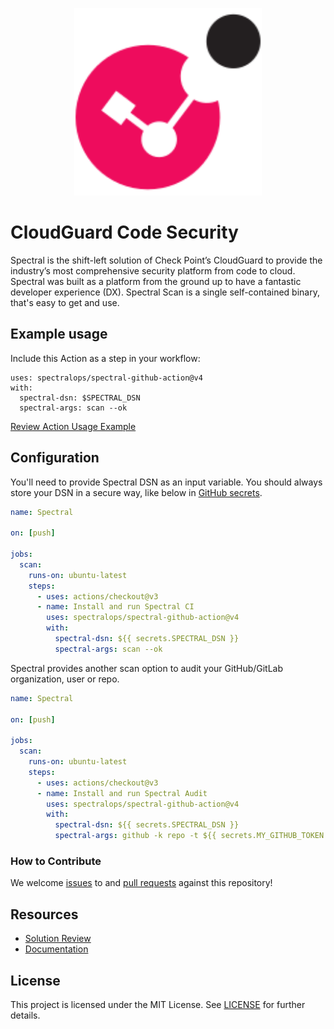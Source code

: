<p>
    <p align="center">
    <a href="https://checkpoint.com"> 
        <img alt="SpectralOps logo" src="./logo.svg" width="300"/>
    </a>
    </p>
</p>

# CloudGuard Code Security
Spectral is the shift-left solution of Check Point’s CloudGuard to provide the industry’s most comprehensive security platform from code to cloud. Spectral was built as a platform from the ground up to have a fantastic developer experience (DX). Spectral Scan is a single self-contained binary, that's easy to get and use.

## Example usage
Include this Action as a step in your workflow:

```
uses: spectralops/spectral-github-action@v4
with:
  spectral-dsn: $SPECTRAL_DSN
  spectral-args: scan --ok
```

[Review Action Usage Example](.github/workflows/main.yml)

## Configuration
You'll need to provide Spectral DSN as an input variable. You should always store your DSN in a secure way, like below in [GitHub secrets](https://docs.github.com/en/actions/security-guides/encrypted-secrets).

```yaml
name: Spectral

on: [push]

jobs:
  scan:
    runs-on: ubuntu-latest
    steps:
      - uses: actions/checkout@v3
      - name: Install and run Spectral CI
        uses: spectralops/spectral-github-action@v4
        with:
          spectral-dsn: ${{ secrets.SPECTRAL_DSN }}
          spectral-args: scan --ok
```

Spectral provides another scan option to audit your GitHub/GitLab organization, user or repo.

```yaml
name: Spectral

on: [push]

jobs:
  scan:
    runs-on: ubuntu-latest
    steps:
      - uses: actions/checkout@v3
      - name: Install and run Spectral Audit
        uses: spectralops/spectral-github-action@v4
        with:
          spectral-dsn: ${{ secrets.SPECTRAL_DSN }}
          spectral-args: github -k repo -t ${{ secrets.MY_GITHUB_TOKEN }} https://github.com/SpectralOps/spectral-github-action --include-tags base,audit --ok
```

### How to Contribute
We welcome [issues](https://github.com/SpectralOps/spectral-github-action/issues) to and [pull requests](https://github.com/SpectralOps/spectral-github-action/pulls) against this repository!

## Resources
- [Solution Review](https://www.checkpoint.com/cloudguard/developer-security/)
- [Documentation](https://guides.spectralops.io/docs)

## License
This project is licensed under the MIT License. See [LICENSE](LICENSE) for further details.